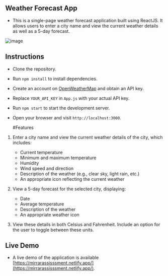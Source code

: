 ## Weather Forecast App

- This is a single-page weather forecast application built using ReactJS. It allows users to enter a city name and view the current weather details as well as a 5-day forecast.



![image](https://github.com/ProgrammingPirates/Mirrar_Weather_Forecast_Dashboard/assets/78801686/4ca108fa-cbde-4af6-922f-eaa61e1efe8d)



## Instructions

- Clone the repository.
-  Run `npm install` to install dependencies.
-  Create an account on [OpenWeatherMap](https://openweathermap.org/) and obtain an API key.
- Replace `YOUR_API_KEY` in `App.js` with your actual API key.
- Run `npm start` to start the development server.
- Open your browser and visit `http://localhost:3000`.

  #Features


1. Enter a city name and view the current weather details of the city, which includes:
   - Current temperature
   - Minimum and maximum temperature
   - Humidity
   - Wind speed and direction
   - Description of the weather (e.g., clear sky, light rain, etc.)
   - An appropriate icon reflecting the current weather

2. View a 5-day forecast for the selected city, displaying:
   - Date
   - Average temperature
   - Description of the weather
   - An appropriate weather icon

3. View these details in both Celsius and Fahrenheit. Include an option for the user to toggle between these units.


## Live Demo

- A live demo of the application is available [https://mirrarassisssment.netlify.app/](https://mirrarassisssment.netlify.app/).

